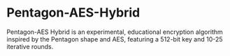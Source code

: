 # Pentagon-AES-Hybrid
Pentagon-AES Hybrid is an experimental, educational encryption algorithm inspired by the Pentagon shape and AES, featuring a 512-bit key and 10-25 iterative rounds.
